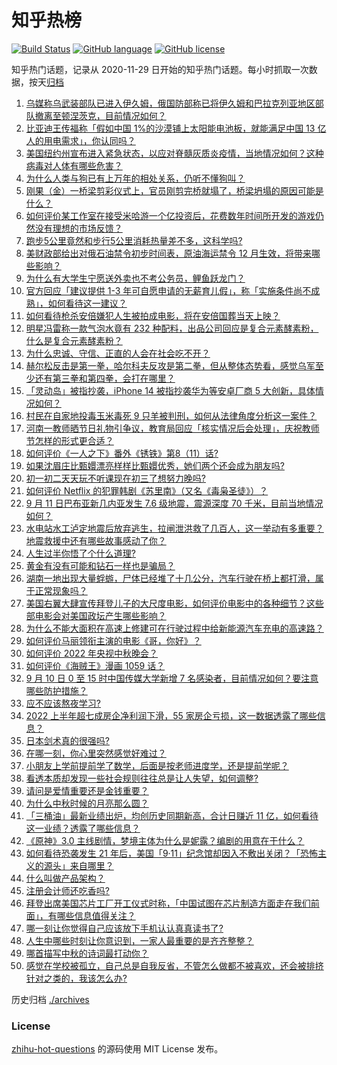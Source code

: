 # 知乎热榜
[![Build Status](https://github.com/ToWeLong/zhihu-hot-questions/workflows/CI/badge.svg)](https://github.com/ToWeLong/zhihu-hot-questions/actions)
[![GitHub language](https://img.shields.io/badge/language-golang-orange.svg)](https://golang.org/)
[![GitHub license](https://img.shields.io/github/license/ToWeLong/zhihu-hot-questions)](https://github.com/ToWeLong/zhihu-hot-questions/blob/main/LICENSE)

知乎热门话题，记录从 2020-11-29 日开始的知乎热门话题。每小时抓取一次数据，按天[归档](./archives)

<!-- BEGIN -->

1. [乌媒称乌武装部队已进入伊久姆，俄国防部称已将伊久姆和巴拉克列亚地区部队撤离至顿涅茨克，目前情况如何？](https://www.zhihu.com/question/552813905)
1. [比亚迪王传福称「假如中国 1%的沙漠铺上太阳能电池板，就能满足中国 13 亿人的用电需求」，你认同吗？](https://www.zhihu.com/question/551456923)
1. [美国纽约州宣布进入紧急状态，以应对脊髓灰质炎疫情，当地情况如何？这种病毒对人体有哪些危害？](https://www.zhihu.com/question/552729589)
1. [为什么人类与狗已有上万年的相处关系，仍听不懂狗叫？](https://www.zhihu.com/question/552625321)
1. [刚果（金）一桥梁剪彩仪式上，官员刚剪完桥就塌了，桥梁坍塌的原因可能是什么？](https://www.zhihu.com/question/552290906)
1. [如何评价某工作室在接受米哈游一个亿投资后，花费数年时间所开发的游戏仍然没有理想的市场反馈？](https://www.zhihu.com/question/552487502)
1. [跑步5公里竟然和步行5公里消耗热量差不多，这科学吗?](https://www.zhihu.com/question/481978167)
1. [美财政部给出对俄石油禁令初步时间表，原油海运禁令 12 月生效，将带来哪些影响？](https://www.zhihu.com/question/552885963)
1. [为什么有大学生宁愿送外卖也不考公务员，鲤鱼跃龙门？](https://www.zhihu.com/question/525058263)
1. [官方回应「建议提供 1-3 年可自愿申请的无薪育儿假」，称「实施条件尚不成熟」，如何看待这一建议？](https://www.zhihu.com/question/552571303)
1. [如何看待枪杀安倍嫌犯人生被拍成电影，将在安倍国葬当天上映？](https://www.zhihu.com/question/552752249)
1. [明星冯雷称一款气泡水竟有 232 种配料，出品公司回应是复合元素酵素粉，什么是复合元素酵素粉？](https://www.zhihu.com/question/552699851)
1. [为什么忠诚、守信、正直的人会在社会吃不开？](https://www.zhihu.com/question/541266799)
1. [赫尔松反击是第一拳，哈尔科夫反攻是第二拳，但从整体态势看，感觉乌军至少还有第三拳和第四拳，会打在哪里？](https://www.zhihu.com/question/552747175)
1. [「灵动岛」被指抄袭，iPhone 14 被指抄袭华为等安卓厂商 5 大创新，具体情况如何？](https://www.zhihu.com/question/552895022)
1. [村民在自家地投毒玉米毒死 9 只羊被判刑，如何从法律角度分析这一案件？](https://www.zhihu.com/question/552736460)
1. [河南一教师晒节日礼物引争议，教育局回应「核实情况后会处理」，庆祝教师节怎样的形式更合适？](https://www.zhihu.com/question/552892098)
1. [如何评价《一人之下》番外《锈铁》第8（11）话?](https://www.zhihu.com/question/552668119)
1. [如果沈眉庄比甄嬛漂亮样样比甄嬛优秀，她们两个还会成为朋友吗?](https://www.zhihu.com/question/512170552)
1. [初一初二天天玩不听课现在初三了想努力晚吗?](https://www.zhihu.com/question/552690792)
1. [如何评价 Netflix 的犯罪韩剧《苏里南》（又名《毒枭圣徒》）？](https://www.zhihu.com/question/552591071)
1. [9 月 11 日巴布亚新几内亚发生 7.6 级地震，震源深度 70 千米，目前当地情况如何？](https://www.zhihu.com/question/552879509)
1. [水电站水工泸定地震后放弃逃生，拉闸泄洪救了几百人，这一举动有多重要？地震救援中还有哪些故事感动了你？](https://www.zhihu.com/question/552714653)
1. [人生过半你悟了个什么道理?](https://www.zhihu.com/question/546140371)
1. [黄金有没有可能和钻石一样也是骗局？](https://www.zhihu.com/question/543952939)
1. [湖南一地出现大量蜉蝣，尸体已经堆了十几公分，汽车行驶在桥上都打滑，属于正常现象吗？](https://www.zhihu.com/question/551978075)
1. [美国右翼大肆宣传拜登儿子的大尺度电影，如何评价电影中的各种细节？这些部电影会对美国政坛产生哪些影响？](https://www.zhihu.com/question/552657353)
1. [为什么不能大面积在高速上修建可在行驶过程中给新能源汽车充电的高速路？](https://www.zhihu.com/question/551027448)
1. [如何评价马丽领衔主演的电影《哥，你好》？](https://www.zhihu.com/question/552402642)
1. [如何评价 2022 年央视中秋晚会？](https://www.zhihu.com/question/552414963)
1. [如何评价《海贼王》漫画 1059 话？](https://www.zhihu.com/question/552074024)
1. [9 月 10 日 0 至 15 时中国传媒大学新增 7 名感染者，目前情况如何？要注意哪些防护措施？](https://www.zhihu.com/question/552691286)
1. [应不应该熬夜学习?](https://www.zhihu.com/question/552661976)
1. [2022 上半年超七成房企净利润下滑，55 家房企亏损，这一数据透露了哪些信息？](https://www.zhihu.com/question/552693008)
1. [日本剑术真的很强吗?](https://www.zhihu.com/question/552095042)
1. [在哪一刻，你心里突然感觉好难过？](https://www.zhihu.com/question/65259752)
1. [小朋友上学前提前学了数学，后面是按老师进度学，还是提前学呢？](https://www.zhihu.com/question/551377087)
1. [看透本质却发现一些社会规则往往总是让人失望，如何调整?](https://www.zhihu.com/question/547753379)
1. [请问是爱情重要还是金钱重要？](https://www.zhihu.com/question/545580883)
1. [为什么中秋时候的月亮那么圆？](https://www.zhihu.com/question/551042199)
1. [「三桶油」最新业绩出炉，均创历史同期新高，合计日赚近 11 亿，如何看待这一业绩？透露了哪些信息？](https://www.zhihu.com/question/550825134)
1. [《原神》3.0 主线剧情，梦境主体为什么是妮露？编剧的用意在于什么？](https://www.zhihu.com/question/549862744)
1. [如何看待恐袭发生 21 年后，美国「9·11」纪念馆却因入不敷出关闭？「恐怖主义的源头」来自哪里？](https://www.zhihu.com/question/552770335)
1. [什么叫做产品架构？](https://www.zhihu.com/question/20288786)
1. [注册会计师还吃香吗?](https://www.zhihu.com/question/544740713)
1. [拜登出席美国芯片工厂开工仪式时称，「中国试图在芯片制造方面走在我们前面」，有哪些信息值得关注？](https://www.zhihu.com/question/552713707)
1. [哪一刻让你觉得自己应该放下手机认认真真读书了?](https://www.zhihu.com/question/552654180)
1. [人生中哪些时刻让你意识到，一家人最重要的是齐齐整整？](https://www.zhihu.com/question/552585314)
1. [哪首描写中秋的诗词最打动你？](https://www.zhihu.com/question/345623226)
1. [感觉在学校被孤立，自己总是自我反省，不管怎么做都不被喜欢，还会被排挤针对之类的，我该怎么办?](https://www.zhihu.com/question/552178712)

<!-- END -->

历史归档 [./archives](./archives)


### License
[zhihu-hot-questions](https://github.com/towelong/zhihu-hot-questions) 的源码使用 MIT License 发布。